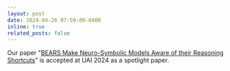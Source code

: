 ```yaml
---
layout: post
date: 2024-04-26 07:59:00-0400
inline: true
related_posts: false
---
```


Our paper "[BEARS Make Neuro-Symbolic Models Aware of their Reasoning Shortcuts](https://arxiv.org/abs/2402.12240)" is accepted at UAI 2024 as a spotlight paper. 
